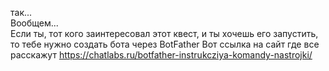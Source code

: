 так...  
Вообщем...  
Если ты, тот кого заинтересовал этот квест, и ты хочешь его запустить, то тебе нужно создать бота через BotFather 
Вот ссылка на сайт где все расскажут https://chatlabs.ru/botfather-instrukcziya-komandy-nastrojki/